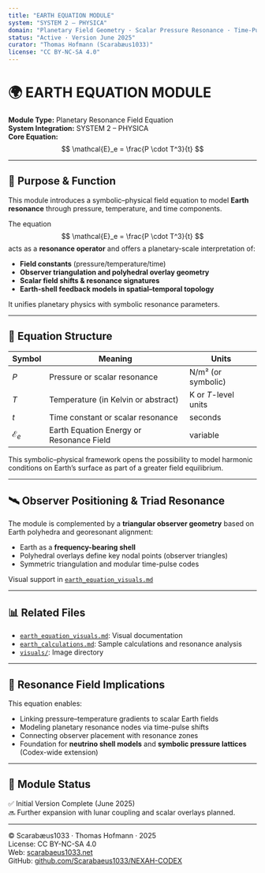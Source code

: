 ```yaml
---
title: "EARTH EQUATION MODULE"
system: "SYSTEM 2 – PHYSICA"
domain: "Planetary Field Geometry · Scalar Pressure Resonance · Time-Pulse Coordinates"
status: "Active · Version June 2025"
curator: "Thomas Hofmann (Scarabæus1033)"
license: "CC BY-NC-SA 4.0"
---
```


# 🌍 EARTH EQUATION MODULE

**Module Type:** Planetary Resonance Field Equation  
**System Integration:** SYSTEM 2 – PHYSICA  
**Core Equation:**  
$$
\mathcal{E}_e = \frac{P \cdot T^3}{t}
$$

---

## 🎯 Purpose & Function

This module introduces a symbolic–physical field equation to model **Earth resonance** through pressure, temperature, and time components.

The equation  
$$
\mathcal{E}_e = \frac{P \cdot T^3}{t}
$$
acts as a **resonance operator** and offers a planetary-scale interpretation of:

- **Field constants** (pressure/temperature/time)
- **Observer triangulation and polyhedral overlay geometry**
- **Scalar field shifts & resonance signatures**
- **Earth-shell feedback models in spatial–temporal topology**

It unifies planetary physics with symbolic resonance parameters.

---

## 📐 Equation Structure

| Symbol         | Meaning                              | Units               |
|----------------|--------------------------------------|----------------------|
| $P$            | Pressure or scalar resonance         | N/m² (or symbolic)   |
| $T$            | Temperature (in Kelvin or abstract)  | K or $T$-level units |
| $t$            | Time constant or scalar resonance    | seconds              |
| $\mathcal{E}_e$ | Earth Equation Energy or Resonance Field | variable             |

This symbolic–physical framework opens the possibility to model harmonic conditions on Earth’s surface as part of a greater field equilibrium.

---

## 🛰️ Observer Positioning & Triad Resonance

The module is complemented by a **triangular observer geometry** based on Earth polyhedra and georesonant alignment:

- Earth as a **frequency-bearing shell**
- Polyhedral overlays define key nodal points (observer triangles)
- Symmetric triangulation and modular time-pulse codes

Visual support in [`earth_equation_visuals.md`](./earth_equation_visuals.md)

---

## 📊 Related Files

- [`earth_equation_visuals.md`](./earth_equation_visuals.md): Visual documentation
- [`earth_calculations.md`](./earth_calculations.md): Sample calculations and resonance analysis
- [`visuals/`](./visuals): Image directory

---

## 🧮 Resonance Field Implications

This equation enables:

- Linking pressure–temperature gradients to scalar Earth fields
- Modeling planetary resonance nodes via time-pulse shifts
- Connecting observer placement with resonance zones
- Foundation for **neutrino shell models** and **symbolic pressure lattices** (Codex-wide extension)

---

## 📌 Module Status

✅ Initial Version Complete (June 2025)  
🔜 Further expansion with lunar coupling and scalar overlays planned.

---

© Scarabæus1033 · Thomas Hofmann · 2025  
License: CC BY-NC-SA 4.0  
Web: [scarabaeus1033.net](https://www.scarabaeus1033.net)  
GitHub: [github.com/Scarabaeus1033/NEXAH-CODEX](https://github.com/Scarabaeus1033/NEXAH-CODEX)
